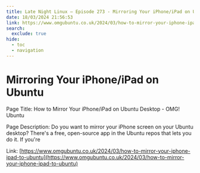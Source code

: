 ```yaml
---
title: Late Night Linux – Episode 273 - Mirroring Your iPhone/iPad on Ubuntu
date: 18/03/2024 21:56:53
link: https://www.omgubuntu.co.uk/2024/03/how-to-mirror-your-iphone-ipad-to-ubuntu
search:
  exclude: true
hide:
  - toc
  - navigation
---
```


# Mirroring Your iPhone/iPad on Ubuntu

Page Title: How to Mirror Your iPhone/iPad on Ubuntu Desktop - OMG! Ubuntu

Page Description: Do you want to mirror your iPhone screen on your Ubuntu desktop? There's a free, open-source app in the Ubuntu repos that lets you do it. If you're 

Link: [https://www.omgubuntu.co.uk/2024/03/how-to-mirror-your-iphone-ipad-to-ubuntu](https://www.omgubuntu.co.uk/2024/03/how-to-mirror-your-iphone-ipad-to-ubuntu)